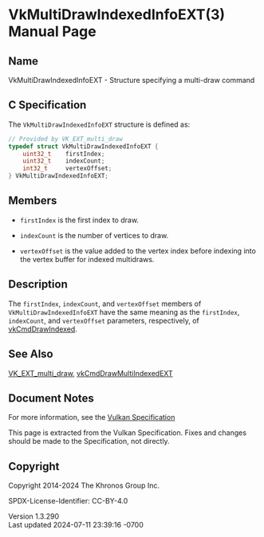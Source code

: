 # VkMultiDrawIndexedInfoEXT(3) Manual Page

## Name

VkMultiDrawIndexedInfoEXT - Structure specifying a multi-draw command



## <a href="#_c_specification" class="anchor"></a>C Specification

The `VkMultiDrawIndexedInfoEXT` structure is defined as:

``` c
// Provided by VK_EXT_multi_draw
typedef struct VkMultiDrawIndexedInfoEXT {
    uint32_t    firstIndex;
    uint32_t    indexCount;
    int32_t     vertexOffset;
} VkMultiDrawIndexedInfoEXT;
```

## <a href="#_members" class="anchor"></a>Members

- `firstIndex` is the first index to draw.

- `indexCount` is the number of vertices to draw.

- `vertexOffset` is the value added to the vertex index before indexing
  into the vertex buffer for indexed multidraws.

## <a href="#_description" class="anchor"></a>Description

The `firstIndex`, `indexCount`, and `vertexOffset` members of
`VkMultiDrawIndexedInfoEXT` have the same meaning as the `firstIndex`,
`indexCount`, and `vertexOffset` parameters, respectively, of
[vkCmdDrawIndexed](https://registry.khronos.org/vulkan/specs/1.3-extensions/man/html/vkCmdDrawIndexed.html).

## <a href="#_see_also" class="anchor"></a>See Also

[VK_EXT_multi_draw](https://registry.khronos.org/vulkan/specs/1.3-extensions/man/html/VK_EXT_multi_draw.html),
[vkCmdDrawMultiIndexedEXT](https://registry.khronos.org/vulkan/specs/1.3-extensions/man/html/vkCmdDrawMultiIndexedEXT.html)

## <a href="#_document_notes" class="anchor"></a>Document Notes

For more information, see the <a
href="https://registry.khronos.org/vulkan/specs/1.3-extensions/html/vkspec.html#VkMultiDrawIndexedInfoEXT"
target="_blank" rel="noopener">Vulkan Specification</a>

This page is extracted from the Vulkan Specification. Fixes and changes
should be made to the Specification, not directly.

## <a href="#_copyright" class="anchor"></a>Copyright

Copyright 2014-2024 The Khronos Group Inc.

SPDX-License-Identifier: CC-BY-4.0

Version 1.3.290  
Last updated 2024-07-11 23:39:16 -0700
